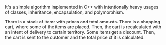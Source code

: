 It's a simple algorithm implemented in C++ with intentionally heavy
usages of classes, inheritance, encapsulation, and polymorphism.

There is a stock of items with prices and total amounts. There is a shopping
cart, where some of the items are placed. Then, the cart is recalculated
with an intent of delivery to certain territory. Some items get a discount.
Then, the cart is sent to the customer and the total price of it is calculated.
